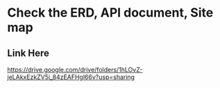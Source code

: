 # Check the ERD, API document, Site map
## Link Here
https://drive.google.com/drive/folders/1hLOvZ-jeLAkxEzkZV5i_84zEAFHgl66v?usp=sharing